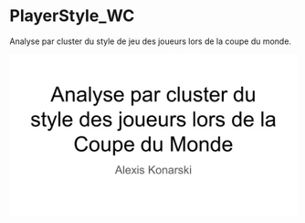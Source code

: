 # PlayerStyle_WC
 Analyse par cluster du style de jeu des joueurs lors de la coupe du monde.

![](slides/Diapositive1.PNG)